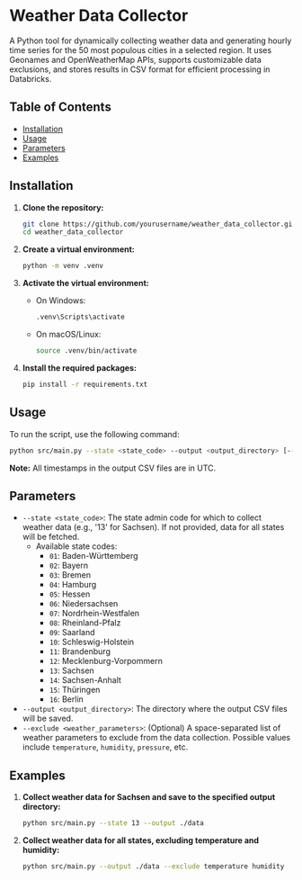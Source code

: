 # Weather Data Collector

A Python tool for dynamically collecting weather data and generating hourly time series for the 50 most populous cities in a selected region. It uses Geonames and OpenWeatherMap APIs, supports customizable data exclusions, and stores results in CSV format for efficient processing in Databricks.

## Table of Contents

- [Installation](#installation)
- [Usage](#usage)
- [Parameters](#parameters)
- [Examples](#examples)

## Installation

1. **Clone the repository:**

    ```sh
    git clone https://github.com/yourusername/weather_data_collector.git
    cd weather_data_collector
    ```

2. **Create a virtual environment:**

    ```sh
    python -m venv .venv
    ```

3. **Activate the virtual environment:**

    - On Windows:

        ```sh
        .venv\Scripts\activate
        ```

    - On macOS/Linux:

        ```sh
        source .venv/bin/activate
        ```

4. **Install the required packages:**

    ```sh
    pip install -r requirements.txt
    ```

## Usage

To run the script, use the following command:

```sh
python src/main.py --state <state_code> --output <output_directory> [--exclude <weather_parameters>]
```

**Note:** All timestamps in the output CSV files are in UTC.

## Parameters

- `--state <state_code>`: The state admin code for which to collect weather data (e.g., '13' for Sachsen). If not provided, data for all states will be fetched.
  - Available state codes:
    - `01`: Baden-Württemberg
    - `02`: Bayern
    - `03`: Bremen
    - `04`: Hamburg
    - `05`: Hessen
    - `06`: Niedersachsen
    - `07`: Nordrhein-Westfalen
    - `08`: Rheinland-Pfalz
    - `09`: Saarland
    - `10`: Schleswig-Holstein
    - `11`: Brandenburg
    - `12`: Mecklenburg-Vorpommern
    - `13`: Sachsen
    - `14`: Sachsen-Anhalt
    - `15`: Thüringen
    - `16`: Berlin
- `--output <output_directory>`: The directory where the output CSV files will be saved.
- `--exclude <weather_parameters>`: (Optional) A space-separated list of weather parameters to exclude from the data collection. Possible values include `temperature`, `humidity`, `pressure`, etc.

## Examples

1. **Collect weather data for Sachsen and save to the specified output directory:**

    ```sh
    python src/main.py --state 13 --output ./data
    ```

2. **Collect weather data for all states, excluding temperature and humidity:**

    ```sh
    python src/main.py --output ./data --exclude temperature humidity
    ```